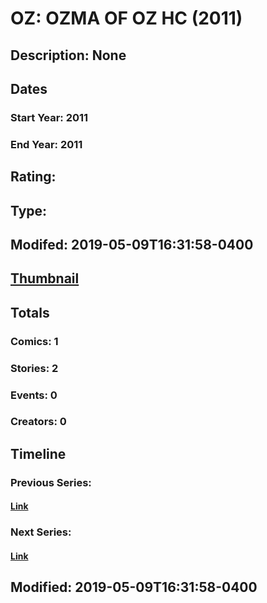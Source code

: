 # OZ: OZMA OF OZ HC (2011)
## Description: None
## Dates
### Start Year: 2011
### End Year: 2011
## Rating: 
## Type: 
## Modifed: 2019-05-09T16:31:58-0400
## [Thumbnail](http://i.annihil.us/u/prod/marvel/i/mg/b/40/image_not_available.jpg)
## Totals
### Comics: 1
### Stories: 2
### Events: 0
### Creators: 0
## Timeline
### Previous Series: 
#### [Link]()
### Next Series: 
#### [Link]()
## Modified: 2019-05-09T16:31:58-0400